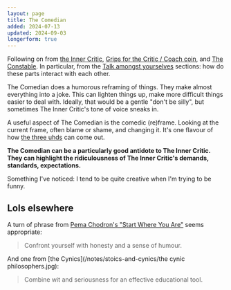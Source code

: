 ```yaml
---
layout: page
title: The Comedian
added: 2024-07-13
updated: 2024-09-03
longerform: true
---
```


Following on from [the Inner Critic](/thinking/inner-critic/), [Grips for the Critic / Coach coin](/thinking/grips-for-the-critic-coach-coin/), and [The Constable](/thinking/the-constable/). In particular, from the [Talk amongst yourselves](/thinking/the-constable/#talk-amongst-yourselves) sections: how do these parts interact with each other.

The Comedian does a humorous reframing of things. They make almost everything into a joke. This can lighten things up, make more difficult things easier to deal with. Ideally, that would be a gentle "don't be silly", but sometimes The Inner Critic's tone of voice sneaks in.

A useful aspect of The Comedian is the comedic (re)frame. Looking at the current frame, often blame or shame, and changing it. It's one flavour of how [the three uhds](/thinking/the-three-uhds/) can come out.

**The Comedian can be a particularly good antidote to The Inner Critic. They can highlight the ridiculousness of The Inner Critic's demands, standards, expectations.**

Something I've noticed: I tend to be quite creative when I'm trying to be funny.

## Lols elsewhere

A turn of phrase from [Pema Chodron's "Start Where You Are"](/notes/zen/pema%20chodron%20-%20start%20where%20you%20are.jpg) seems appropriate:

> Confront yourself with honesty and a sense of humour.

And one from [the Cynics](/notes/stoics-and-cynics/the cynic philosophers.jpg): 

> Combine wit and seriousness for an effective educational tool.